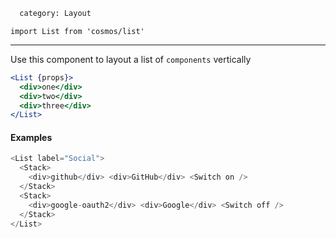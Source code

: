 ```meta
  category: Layout
```

`import List from 'cosmos/list'`

---

Use this component to layout a list of `components` vertically

```jsx
<List {props}>
  <div>one</div>
  <div>two</div>
  <div>three</div>
</List>
```

#### Examples

```js
<List label="Social">
  <Stack>
    <div>github</div> <div>GitHub</div> <Switch on />
  </Stack>
  <Stack>
    <div>google-oauth2</div> <div>Google</div> <Switch off />
  </Stack>
</List>
```
